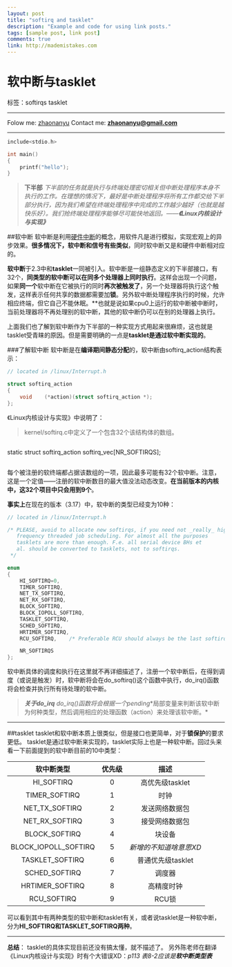 ```yaml
---
layout: post
title: "softirq and tasklet"
description: "Example and code for using link posts."
tags: [sample post, link post]
comments: true
link: http://mademistakes.com  
---
```

# 软中断与tasklet
标签：softirqs tasklet

---

Folow me: <i class="icon-github icon-2x"></i>  [zhaonanyu](http://github.com/zhaonanyu)
Contact me: **zhaonanyu@gmail.com**


----------
~~~c
include<stdio.h>

int main()
{
	printf("hello");
}
~~~

>**下半部**
*下半部的任务就是执行与终端处理密切相关但中断处理程序本身不执行的工作。在理想的情况下，最好是中断处理程序将所有工作都交给下半部分执行，因为我们希望在终端处理程序中完成的工作越少越好（也就是越快乐好）。我们抢终端处理程序能够尽可能快地返回。*——***《Linux内核设计与实现》***

##软中断
软中断是利用[硬件中断](http://baike.baidu.com/view/486976.htm)的概念，用软件凡是进行模拟，实现宏观上的异步效果。**很多情况下，软中断和信号有些类似**，同时软中断又是和硬件中断相对应的。

**软中断**于2.3中和**tasklet**一同被引入。软中断是一组静态定义的下半部接口，有32个，**同类型的软中断可以在同多个处理器上同时执行**。这样会出现一个问题，如果**同一个**软中断在它被执行的同时**再次被触发了**，另一个处理器将执行这个触发，这样表示任何共享的数据都需要加**锁**。另外软中断处理程序执行的时候，允许相应终端，但它自己不能休眠。**也就是说如果cpu0上运行的软中断被中断时，当前处理器将不再处理别的软中断，其他的软中断仍可以在别的处理器上执行。

上面我们也了解到软中断作为下半部的一种实现方式用起来很麻烦，这也就是tasklet受青睐的原因。但是需要明确的一点是**tasklet是通过软中断实现的**。

###了解软中断
软中断是在**编译期间静态分配**的，软中断由softirq_action结构表示：

~~~c
// located in /linux/Interrupt.h

struct softirq_action
{
	void	(*action)(struct softirq_action *);
};
~~~

《Linux内核设计与实现》中说明了：

>kernel/softirq.c中定义了一个包含32个该结构体的数组。

>~~~c
static struct softirq_action softirq_vec[NR_SOFTIRQS];
>~~~


每个被注册的软终端都占据该数组的一项，因此最多可能有32个软中断。注意，这是一个定值——注册的软中断数目的最大值没法动态改变。**在当前版本的内核中，这32个项目中只会用到9个**。

**事实上**在现在的版本（3.17）中，软中断的类型已经变为10种：


~~~c 
// located in /linux/Interrupt.h

/* PLEASE, avoid to allocate new softirqs, if you need not _really_ high
   frequency threaded job scheduling. For almost all the purposes
   tasklets are more than enough. F.e. all serial device BHs et
   al. should be converted to tasklets, not to softirqs.
 */

enum
{
	HI_SOFTIRQ=0,
	TIMER_SOFTIRQ,
	NET_TX_SOFTIRQ,
	NET_RX_SOFTIRQ,
	BLOCK_SOFTIRQ,
	BLOCK_IOPOLL_SOFTIRQ,
	TASKLET_SOFTIRQ,
	SCHED_SOFTIRQ,
	HRTIMER_SOFTIRQ,
	RCU_SOFTIRQ,    /* Preferable RCU should always be the last softirq */

	NR_SOFTIRQS
};
~~~


软中断具体的调度和执行在这里就不再详细描述了，注册一个软中断后，在得到调度（或说是触发）时，软中断将会在do_softirq()这个函数中执行，do_irq()函数将会检查并执行所有待处理的软中断。


>***关于do_irq**
do_irq()函数将会根据一个**pending**局部变量来判断该软中断为何种类型，然后调用相应的处理函数（action）来处理该软中断。*


----------


##tasklet
tasklet和软中断本质上很类似，但是接口也更简单，对于**锁保护**的要求更低。
tasklet是通过软中断来实现的，tasklet实际上也是一种软中断。回过头来看一下前面提到的软中断目前的10中类型：

|软中断类型     |优先级     |描述       |
|:-------------:|:---------:|:---------:|
|HI_SOFTIRQ     |0          |高优先级tasklet|
|TIMER_SOFTIRQ  |1          |时钟       |
|NET_TX_SOFTIRQ |2          |发送网络数据包|
|NET_RX_SOFTIRQ |3          |接受网络数据包|
|BLOCK_SOFTIRQ  |4          |块设备     |
|BLOCK_IOPOLL_SOFTIRQ|5     |*新增的不知道啥意思XD*|
|TASKLET_SOFTIRQ|6          |普通优先级tasklet|
|SCHED_SOFTIRQ  |7          |调度器     |
|HRTIMER_SOFTIRQ|8          |高精度时钟 |
|RCU_SOFTIRQ    |9          |RCU锁      |

可以看到其中有两种类型的软中断和tasklet有关，或者说tasklet是一种软中断，分为**HI_SOFTIRQ和TASKLET_SOFTIRQ两种**。


----------
**总结**：
tasklet的具体实现目前还没有搞太懂，就不描述了。
另外陈老师在翻译《Linux内核设计与实现》时有个大错误XD：*p113 表8-2应该是**软中断类型表***

